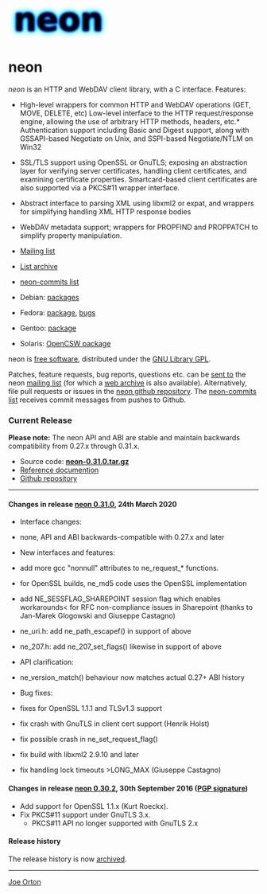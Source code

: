 ![[neon logo]](neon-logo.png)

neon
====

_neon_ is an HTTP and WebDAV client library, with a C interface. Features:

*   High-level wrappers for common HTTP and WebDAV operations (GET, MOVE, DELETE, etc)
Low-level interface to the HTTP request/response engine, allowing the use of arbitrary HTTP methods, headers, etc.*   Authentication support including Basic and Digest support, along with GSSAPI-based Negotiate on Unix, and SSPI-based Negotiate/NTLM on Win32
*   SSL/TLS support using OpenSSL or GnuTLS; exposing an abstraction layer for verifying server certificates, handling client certificates, and examining certificate properties. Smartcard-based client certificates are also supported via a PKCS#11 wrapper interface.
*   Abstract interface to parsing XML using libxml2 or expat, and wrappers for simplifying handling XML HTTP response bodies
*   WebDAV metadata support; wrappers for PROPFIND and PROPPATCH to simplify property manipulation.

*   [Mailing list](http://lists.manyfish.co.uk/mailman/listinfo/neon)  
    
*   [List archive](http://lists.manyfish.co.uk/pipermail/neon/)
*   [neon-commits list](http://lists.manyfish.co.uk/mailman/listinfo/neon-commits)
*   Debian: [packages](http://packages.debian.org/search?keywords=neon)
*   Fedora: [package](https://admin.fedoraproject.org/pkgdb/packages/name/neon), [bugs](https://admin.fedoraproject.org/pkgdb/packages/bugs/neon)
*   Gentoo: [package](http://packages.gentoo.org/package/net-misc/neon)
*   Solaris: [OpenCSW package](http://www.opencsw.org/packages/libneon27/)

neon is [free software](http://www.gnu.org/philosophy/free-sw.html), distributed under the [GNU Library GPL](http://www.gnu.org/copyleft/lgpl.html).

Patches, feature requests, bug reports, questions etc. can be [sent to](mailto:neon@lists.manyfish.co.uk) the neon [mailing list](http://lists.manyfish.co.uk/mailman/listinfo/neon/) (for which a [web archive](http://lists.manyfish.co.uk/pipermail/neon/) is also available). Alternatively, file pull requests or issues in the [neon github repository](https://github.com/notroj/neon). The [neon-commits list](http://lists.manyfish.co.uk/mailman/listinfo/neon-commits) receives commit messages from pushes to Github.

### Current Release

**Please note:** The neon API and ABI are stable and maintain backwards compatibility from 0.27.x through 0.31.x.

*   Source code: **[neon-0.31.0.tar.gz](neon-0.31.0.tar.gz)**
*   [Reference documention](doc/html/)
*   [Github repository](https://github.com/notroj/neon)

* * *

#### Changes in release [neon 0.31.0](neon-0.31.0.tar.gz), 24th March 2020

*   Interface changes:

*   none, API and ABI backwards-compatible with 0.27.x and later

*   New interfaces and features:

*   add more gcc "nonnull" attributes to ne\_request\_\* functions.
*   for OpenSSL builds, ne\_md5 code uses the OpenSSL implementation
*   add NE\_SESSFLAG\_SHAREPOINT session flag which enables workarounds< for RFC non-compliance issues in Sharepoint (thanks to Jan-Marek Glogowski and Giuseppe Castagno)
*   ne\_uri.h: add ne\_path\_escapef() in support of above
*   ne\_207.h: add ne\_207\_set\_flags() likewise in support of above

*   API clarification:

*   ne\_version\_match() behaviour now matches actual 0.27+ ABI history

*   Bug fixes:

*   fixes for OpenSSL 1.1.1 and TLSv1.3 support
*   fix crash with GnuTLS in client cert support (Henrik Holst)
*   fix possible crash in ne\_set\_request\_flag()
*   fix build with libxml2 2.9.10 and later
*   fix handling lock timeouts >LONG\_MAX (Giuseppe Castagno)

#### Changes in release [neon 0.30.2](neon-0.30.2.tar.gz), 30th September 2016 ([PGP signature](neon-0.30.2.tar.gz.asc))

*   Add support for OpenSSL 1.1.x (Kurt Roeckx).
*   Fix PKCS#11 support under GnuTLS 3.x.
    *   PKCS#11 API no longer supported with GnuTLS 2.x

#### Release history

The release history is now [archived](history.html).

* * *

[Joe Orton](mailto:joe@manyfish.co.uk)
